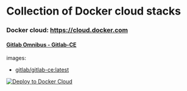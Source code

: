 # Collection of Docker cloud stacks

### Docker cloud: https://cloud.docker.com

#### [Gitlab Omnibus - Gitlab-CE](https://github.com/gitlabhq/gitlabhq)

images:
* [gitlab/gitlab-ce:latest](https://hub.docker.com/r/gitlab/gitlab-ce/)

[![Deploy to Docker Cloud](https://files.cloud.docker.com/images/deploy-to-dockercloud.svg)](https://cloud.docker.com/stack/deploy/?repo=https://github.com/opt-systems/docker-cloud-stack-gitlab-omnibus)
